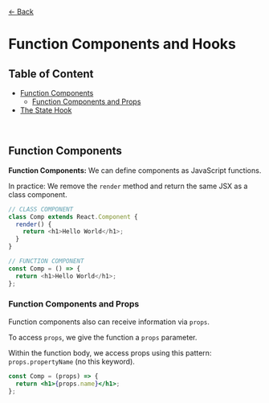 [&larr; Back](./README.md)

# Function Components and Hooks

## Table of Content

- [Function Components](#function-components)
  - [Function Components and Props](#function-components-and-props)
- [The State Hook](#the-state-hook)

<br>

## Function Components

**Function Components:** We can define components as JavaScript functions.

In practice: We remove the `render` method and return the same JSX as a class component.

```js
// CLASS COMPONENT
class Comp extends React.Component {
  render() {
    return <h1>Hello World</h1>;
  }
}

// FUNCTION COMPONENT
const Comp = () => {
  return <h1>Hello World</h1>;
};
```

### Function Components and Props

Function components also can receive information via `props`.

To access `props`, we give the function a `props` parameter.

Within the function body, we access props using this pattern: `props.propertyName` (no this keyword).

```jsx
const Comp = (props) => {
  return <h1>{props.name}</h1>;
};
```

<br>
